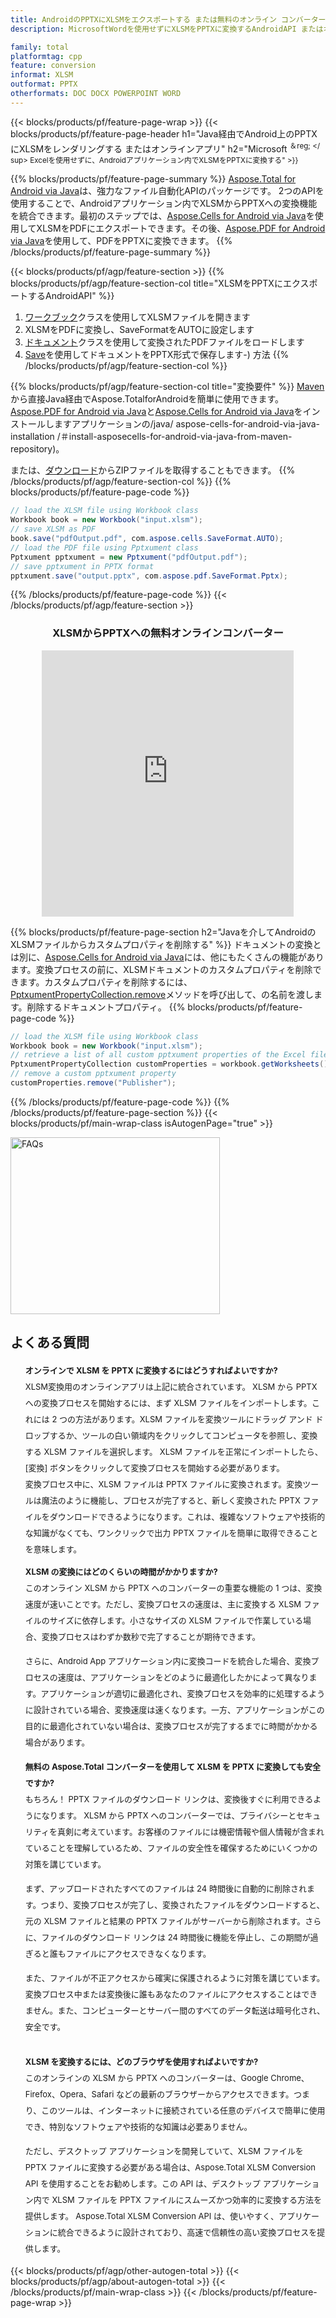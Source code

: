 ```yaml
---
title: AndroidのPPTXにXLSMをエクスポートする または無料のオンライン コンバーターを使用
description: MicrosoftWordを使用せずにXLSMをPPTXに変換するAndroidAPI またはオンライン。コードを統合する前に、無料の XLSM から PPTX へのオンライン コンバーターをすばやくテストします。

family: total
platformtag: cpp
feature: conversion
informat: XLSM
outformat: PPTX
otherformats: DOC DOCX POWERPOINT WORD
---
```

{{< blocks/products/pf/feature-page-wrap >}}
{{< blocks/products/pf/feature-page-header h1="Java経由でAndroid上のPPTXにXLSMをレンダリングする またはオンラインアプリ" h2="Microsoft <sup>＆reg; </ sup> Excelを使用せずに、Androidアプリケーション内でXLSMをPPTXに変換する" >}}

{{% blocks/products/pf/feature-page-summary %}}
[Aspose.Total for Android via Java](https://products.aspose.com/total/android-java/)は、強力なファイル自動化APIのパッケージです。 2つのAPIを使用することで、Androidアプリケーション内でXLSMからPPTXへの変換機能を統合できます。最初のステップでは、[Aspose.Cells for Android via Java](https://products.aspose.com/cells/android-java/)を使用してXLSMをPDFにエクスポートできます。その後、[Aspose.PDF for Android via Java](https://products.aspose.com/pdf/android-java/)を使用して、PDFをPPTXに変換できます。 
{{% /blocks/products/pf/feature-page-summary  %}}

{{< blocks/products/pf/agp/feature-section >}}
{{% blocks/products/pf/agp/feature-section-col title="XLSMをPPTXにエクスポートするAndroidAPI" %}}
1. [ワークブック](https://reference.aspose.com/cells/java/com.aspose.cells/Workbook)クラスを使用してXLSMファイルを開きます
2. XLSMをPDFに変換し、SaveFormatをAUTOに設定します
3. [ドキュメント](https://reference.aspose.com/pdf/java/com.aspose.pdf/Pptxument)クラスを使用して変換されたPDFファイルをロードします
4. [Save](https://reference.aspose.com/pdf/java/com.aspose.pdf/Pptxument#save-java.lang.String-com.aspose.pdf.SaveOptions)を使用してドキュメントをPPTX形式で保存します-) 方法
{{% /blocks/products/pf/agp/feature-section-col %}}

{{% blocks/products/pf/agp/feature-section-col title="変換要件" %}}
[Maven](https://releases.aspose.com/total/java/)から直接Java経由でAspose.TotalforAndroidを簡単に使用できます。 [Aspose.PDF for Android via Java](https://pptxs.aspose.com/pdf/androidjava/installation/)と[Aspose.Cells for Android via Java](https://pptxs.aspose.com/cells)をインストールしますアプリケーションの/java/ aspose-cells-for-android-via-java-installation /＃install-asposecells-for-android-via-java-from-maven-repository)。

または、[ダウンロード](https://releases.aspose.com/total/androidjava)からZIPファイルを取得することもできます。
{{% /blocks/products/pf/agp/feature-section-col %}}
{{% blocks/products/pf/feature-page-code %}}

```java
// load the XLSM file using Workbook class
Workbook book = new Workbook("input.xlsm");
// save XLSM as PDF
book.save("pdfOutput.pdf", com.aspose.cells.SaveFormat.AUTO);
// load the PDF file using Pptxument class
Pptxument pptxument = new Pptxument("pdfOutput.pdf");
// save pptxument in PPTX format
pptxument.save("output.pptx", com.aspose.pdf.SaveFormat.Pptx);    
```


{{% /blocks/products/pf/feature-page-code %}}
{{< /blocks/products/pf/agp/feature-section >}}

<div class="container-fluid agp-content bg-white aboutfile box-1 vh100 section nopbtm">
<div class=container>
<div class=row>
<div class="demobox tc col-md-12 padding-0" align="center">

<h3>XLSMからPPTXへの無料オンラインコンバーター</h3>

<iframe style="border: none; height: 426px;" scrolling="no" src="https://total-conversion-app-65z5r2lp.qa.k8s.dynabic.com/?to=pptx&from=xlsm" id="child-iframe" width="80%"></iframe>

</div></div>
</div></div>

{{% blocks/products/pf/feature-page-section  h2="Javaを介してAndroidのXLSMファイルからカスタムプロパティを削除する" %}}
ドキュメントの変換とは別に、[Aspose.Cells for Android via Java](https://products.aspose.com/cells/android-java/)には、他にもたくさんの機能があります。変換プロセスの前に、XLSMドキュメントのカスタムプロパティを削除できます。カスタムプロパティを削除するには、[PptxumentPropertyCollection.remove](https://reference.aspose.com/cells/java/com.aspose.cells/pptxumentpropertycollection#remove(java.lang.String))メソッドを呼び出して、の名前を渡します。削除するドキュメントプロパティ。
{{% blocks/products/pf/feature-page-code %}}

```java
// load the XLSM file using Workbook class
Workbook book = new Workbook("input.xlsm");
// retrieve a list of all custom pptxument properties of the Excel file
PptxumentPropertyCollection customProperties = workbook.getWorksheets().getCustomPptxumentProperties();
// remove a custom pptxument property
customProperties.remove("Publisher"); 
```

{{% /blocks/products/pf/feature-page-code  %}}
{{% /blocks/products/pf/feature-page-section %}}
{{< blocks/products/pf/main-wrap-class isAutogenPage="true" >}}
<style>.howtolist li{margin-right: 0!important;line-height: 26px;position: relative;margin-bottom: 10px;font-size: 13px;list-style-type: none;}</style>
<div class="col-md-12 tl bg-gray-dark howtolist section">
  <a class="anchor" name="faqpage"></a>
  <div class="container tl dflex" itemscope="" itemtype="https://schema.org/FAQPage">
      <div class="col-md-4 howtosectiongfx">
          <img class="social-panel-hide-on-mobile" src="https://www.groupdocs.cloud/templates/brand/images/groupdocs/conversion/groupdocs_conversion-brand.png" alt="FAQs" width="335" height="283">
      </div>
      <div class="howtosection col-md-8">
          <div>
              <h2>よくある質問</h2>
              <ul>
                  <li itemscope="" itemprop="mainEntity" itemtype="https://schema.org/Question">
                      <div>
                          <span itemprop="name"><b>オンラインで XLSM を PPTX に変換するにはどうすればよいですか?</b></span>
                      </div>
                      <div itemscope="" itemprop="acceptedAnswer" itemtype="https://schema.org/Answer">
                          <span itemprop="text">XLSM変換用のオンラインアプリは上記に統合されています。 XLSM から PPTX への変換プロセスを開始するには、まず XLSM ファイルをインポートします。これには 2 つの方法があります。XLSM ファイルを変換ツールにドラッグ アンド ドロップするか、ツールの白い領域内をクリックしてコンピュータを参照し、変換する XLSM ファイルを選択します。 XLSM ファイルを正常にインポートしたら、[変換] ボタンをクリックして変換プロセスを開始する必要があります。 <br />
変換プロセス中に、XLSM ファイルは PPTX ファイルに変換されます。変換ツールは魔法のように機能し、プロセスが完了すると、新しく変換された PPTX ファイルをダウンロードできるようになります。これは、複雑なソフトウェアや技術的な知識がなくても、ワンクリックで出力 PPTX ファイルを簡単に取得できることを意味します。</span>
                      </div>
                  </li>
                  <li itemscope="" itemprop="mainEntity" itemtype="https://schema.org/Question">
                      <div>
                          <span itemprop="name"><b>XLSM の変換にはどのくらいの時間がかかりますか?</b></span>
                      </div>
                      <div itemscope="" itemprop="acceptedAnswer" itemtype="https://schema.org/Answer">
                          <span itemprop="text">このオンライン XLSM から PPTX へのコンバーターの重要な機能の 1 つは、変換速度が速いことです。ただし、変換プロセスの速度は、主に変換する XLSM ファイルのサイズに依存します。小さなサイズの XLSM ファイルで作業している場合、変換プロセスはわずか数秒で完了することが期待できます。<br />

さらに、Android App アプリケーション内に変換コードを統合した場合、変換プロセスの速度は、アプリケーションをどのように最適化したかによって異なります。アプリケーションが適切に最適化され、変換プロセスを効率的に処理するように設計されている場合、変換速度は速くなります。一方、アプリケーションがこの目的に最適化されていない場合は、変換プロセスが完了するまでに時間がかかる場合があります。</span>
                      </div>
                  </li>
                  <li itemscope="" itemprop="mainEntity" itemtype="https://schema.org/Question">
                      <div>
                          <span itemprop="name"><b>無料の Aspose.Total コンバーターを使用して XLSM を PPTX に変換しても安全ですか?</b></span>
                      </div>
                      <div itemscope="" itemprop="acceptedAnswer" itemtype="https://schema.org/Answer">
                          <span itemprop="text">もちろん！ PPTX ファイルのダウンロード リンクは、変換後すぐに利用できるようになります。 XLSM から PPTX へのコンバーターでは、プライバシーとセキュリティを真剣に考えています。お客様のファイルには機密情報や個人情報が含まれていることを理解しているため、ファイルの安全性を確保するためにいくつかの対策を講じています。<br />

まず、アップロードされたすべてのファイルは 24 時間後に自動的に削除されます。つまり、変換プロセスが完了し、変換されたファイルをダウンロードすると、元の XLSM ファイルと結果の PPTX ファイルがサーバーから削除されます。さらに、ファイルのダウンロード リンクは 24 時間後に機能を停止し、この期間が過ぎると誰もファイルにアクセスできなくなります。<br />

また、ファイルが不正アクセスから確実に保護されるように対策を講じています。変換プロセス中または変換後に誰もあなたのファイルにアクセスすることはできません。また、コンピューターとサーバー間のすべてのデータ転送は暗号化され、安全です。</span>
                      </div>
                  </li>                 
                  <li itemscope="" itemprop="mainEntity" itemtype="https://schema.org/Question">
                      <div>
                          <span itemprop="name"><b>XLSM を変換するには、どのブラウザを使用すればよいですか?</b></span>
                      </div>
                      <div itemscope="" itemprop="acceptedAnswer" itemtype="https://schema.org/Answer">
                          <span itemprop="text">このオンラインの XLSM から PPTX へのコンバーターは、Google Chrome、Firefox、Opera、Safari などの最新のブラウザーからアクセスできます。つまり、このツールは、インターネットに接続されている任意のデバイスで簡単に使用でき、特別なソフトウェアや技術的な知識は必要ありません。<br />

ただし、デスクトップ アプリケーションを開発していて、XLSM ファイルを PPTX ファイルに変換する必要がある場合は、Aspose.Total XLSM Conversion API を使用することをお勧めします。この API は、デスクトップ アプリケーション内で XLSM ファイルを PPTX ファイルにスムーズかつ効率的に変換する方法を提供します。 Aspose.Total XLSM Conversion API は、使いやすく、アプリケーションに統合できるように設計されており、高速で信頼性の高い変換プロセスを提供します。</span>
                      </div>
                  </li>
              </ul>
          </div>
      </div>
  </div>
{{< blocks/products/pf/agp/other-autogen-total >}}
{{< blocks/products/pf/agp/about-autogen-total >}}
{{< /blocks/products/pf/main-wrap-class >}}
{{< /blocks/products/pf/feature-page-wrap >}}